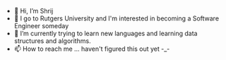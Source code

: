 - 👋 Hi, I’m Shrij
- 👀 I go to Rutgers University and I'm interested in becoming a Software Engineer someday
- 🌱 I’m currently trying to learn new languages and learning data structures and algorithms.
- 📫 How to reach me ... haven't figured this out yet -_-

<!---
cafuene/cafuene is a ✨ special ✨ repository because its `README.md` (this file) appears on your GitHub profile.
You can click the Preview link to take a look at your changes.
--->
